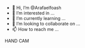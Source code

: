 - 👋 Hi, I’m @Arafaelfoash
- 👀 I’m interested in ...
- 🌱 I’m currently learning ...
- 💞️ I’m looking to collaborate on ...
- 📫 How to reach me ...

<!---
Arafaelfoash/Arafaelfoash is a ✨ special ✨ repository because its `README.md` (this file) appears on your GitHub profile.
You can click the Preview link to take a look at your changes.
--->
HAND CAM
